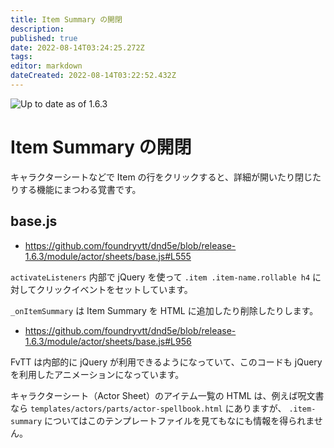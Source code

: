 ```yaml
---
title: Item Summary の開閉
description: 
published: true
date: 2022-08-14T03:24:25.272Z
tags: 
editor: markdown
dateCreated: 2022-08-14T03:22:52.432Z
---
```


![Up to date as of 1.6.3](https://img.shields.io/static/v1?label=dnd5e&message=1.6.3&color=informational)

# Item Summary の開閉

キャラクターシートなどで Item の行をクリックすると、詳細が開いたり閉じたりする機能にまつわる覚書です。

## base.js

- https://github.com/foundryvtt/dnd5e/blob/release-1.6.3/module/actor/sheets/base.js#L555

`activateListeners` 内部で jQuery を使って `.item .item-name.rollable h4` に対してクリックイベントをセットしています。

`_onItemSummary` は Item Summary を HTML に追加したり削除したりします。

- https://github.com/foundryvtt/dnd5e/blob/release-1.6.3/module/actor/sheets/base.js#L956

FvTT は内部的に jQuery が利用できるようになっていて、このコードも jQuery を利用したアニメーションになっています。

キャラクターシート（Actor Sheet）のアイテム一覧の HTML は、例えば呪文書なら `templates/actors/parts/actor-spellbook.html` にありますが、 `.item-summary` についてはこのテンプレートファイルを見てもなにも情報を得られません。